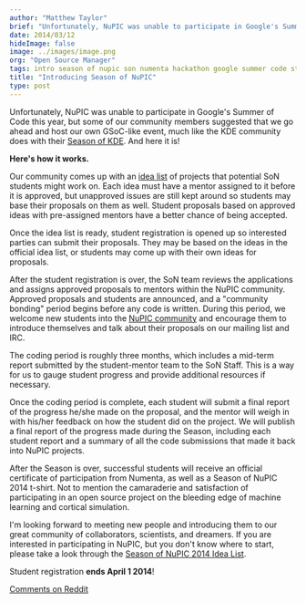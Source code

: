 ```yaml
---
author: "Matthew Taylor"
brief: "Unfortunately, NuPIC was unable to participate in Google's Summer of Code program this year, but some of our community members suggested that we go ahead and host our own GSoC-like event, much like the KDE community does"
date: 2014/03/12
hideImage: false
image: ../images/image.png
org: "Open Source Manager"
tags: intro season of nupic son numenta hackathon google summer code student
title: "Introducing Season of NuPIC"
type: post
---
```


Unfortunately, NuPIC was unable to participate in
Google's Summer of Code
this year, but some of our community members suggested that we go ahead and host
our own GSoC-like event, much like the KDE community does with their
[Season of KDE](https://season.kde.org/). And here it is!

**Here's how it works.**

Our community comes up with an
[idea list](https://github.com/numenta/nupic/wiki/Season-of-NuPIC-2014-Idea-List)
of projects that potential SoN students might work on. Each idea must have a
mentor assigned to it before it is approved, but unapproved issues are still
kept around so students may base their proposals on them as well. Student
proposals based on approved ideas with pre-assigned mentors have a better
chance of being accepted.

Once the idea list is ready, student registration is opened up so interested
parties can submit their proposals. They may be based on the ideas in the
official idea list, or students may come up with their own ideas for proposals.

After the student registration is over, the SoN team reviews the applications
and assigns approved proposals to mentors within the NuPIC community. Approved
proposals and students are announced, and a "community bonding" period begins
before any code is written. During this period, we welcome new students into the
[NuPIC community](/community/) and encourage them to introduce themselves and
talk about their proposals on our mailing list and IRC.

The coding period is roughly three months, which includes a mid-term report
submitted by the student-mentor team to the SoN Staff. This is a way for us to
gauge student progress and provide additional resources if necessary.

Once the coding period is complete, each student will submit a final report of
the progress he/she made on the proposal, and the mentor will weigh in with
his/her feedback on how the student did on the project. We will publish a final
report of the progress made during the Season, including each student report and
a summary of all the code submissions that made it back into NuPIC projects.

After the Season is over, successful students will receive an official
certificate of participation from Numenta, as well as a Season of NuPIC 2014
t-shirt. Not to mention the camaraderie and satisfaction of participating in an
open source project on the bleeding edge of machine learning and cortical
simulation.

I'm looking forward to meeting new people and introducing them to our great
community of collaborators, scientists, and dreamers. If you are interested in
participating in NuPIC, but you don't know where to start, please take a look
through the
[Season of NuPIC 2014 Idea List](https://github.com/numenta/nupic/wiki/Season-of-NuPIC-2014-Idea-List).

Student registration **ends April 1 2014**!

[Comments on Reddit](http://www.reddit.com/r/MachineLearning/comments/209gpg/introducing_season_of_nupic/)
